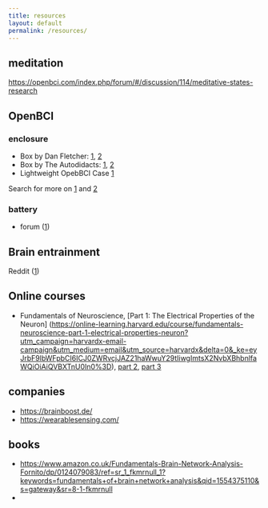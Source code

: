 ```yaml
---
title: resources
layout: default
permalink: /resources/
---
```


## meditation
https://openbci.com/index.php/forum/#/discussion/114/meditative-states-research

## OpenBCI

### enclosure

- Box by Dan Fletcher: [1](https://www.thingiverse.com/thing:2085981), [2](http://openbci.com/forum/index.php?p=/discussion/929/3d-printed-enclosure-for-16-channel-openbci-system-with-rechargeable-battery)
- Box by The Autodidacts: [1](http://www.autodidacts.io/bcibox-open-source-openbci-enclosure/), [2](https://github.com/TheAutodidacts/BCIBox)
- Lightweight OpebBCI Case [1](https://www.thingiverse.com/thing:1506741/comments)

Search for more on [1](https://www.thingiverse.com/search?q=openbci&dwh=225c5b03706c023) and [2](https://all3dp.com/1/free-stl-files-3d-printer-models-3d-print-files-stl-download/)

### battery
- forum ([1](https://openbci.com/index.php/forum/#/discussion/comment/8325))

## Brain entrainment

Reddit ([1](https://www.reddit.com/r/Nootropics/comments/agfzbb/your_thoughts_on_brain_entrainment_the_digital/))

## Online courses

* Fundamentals of Neuroscience, [Part 1: The Electrical Properties of the Neuron] (https://online-learning.harvard.edu/course/fundamentals-neuroscience-part-1-electrical-properties-neuron?utm_campaign=harvardx-email-campaign&utm_medium=email&utm_source=harvardx&delta=0&_ke=eyJrbF9lbWFpbCI6ICJ0ZWRvcjJAZ21haWwuY29tIiwgImtsX2NvbXBhbnlfaWQiOiAiQVBXTnU0In0%3D), [part 2](https://online-learning.harvard.edu/course/fundamentals-neuroscience-part-2-neurons-and-networks?delta=0), [part 3](https://online-learning.harvard.edu/course/fundamentals-neuroscience-part-3-brain?delta=0)

## companies

* https://brainboost.de/   
* https://wearablesensing.com/   


## books
* https://www.amazon.co.uk/Fundamentals-Brain-Network-Analysis-Fornito/dp/0124079083/ref=sr_1_fkmrnull_1?keywords=fundamentals+of+brain+network+analysis&qid=1554375110&s=gateway&sr=8-1-fkmrnull
* 

